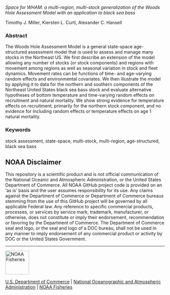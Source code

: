 *Space for WHAM: a multi-region, multi-stock generalization of the Woods Hole Assessment Model with an application to black sea bass*

Timothy J. Miller, Kiersten L. Curti, Alexander C. Hansell

### Abstract

The Woods Hole Assessment Model is a general state-space age-structured assessment model that is used to assess and manage many stocks in the Northeast US. We first describe an extension of the model allowing any number of stocks (or stock components) and regions with movement among regions as well as seasonal variation in stock and fleet dynamics. Movement rates can be functions of time- and age-varying random effects and environmental covariates. We then illustrate the model by applying it to data for the northern and southern components of the Northeast United States black sea bass stock and evaluate alternative hypotheses of bottom temperature and time-varying random effects on recruitment and natural mortality. We show strong evidence for temperature effects on recruitment, primarily for the northern stock component, and no evidence for including random effects or temperature effects on age 1 natural mortality.

### Keywords

stock assessment, state-space, multi-stock, multi-region, age-structured, black sea bass

## NOAA Disclaimer

This repository is a scientific product and is not official communication of the National Oceanic and
Atmospheric Administration, or the United States Department of Commerce. All NOAA GitHub project code is
provided on an ‘as is’ basis and the user assumes responsibility for its use. Any claims against the Department of
Commerce or Department of Commerce bureaus stemming from the use of this GitHub project will be governed
by all applicable Federal law. Any reference to specific commercial products, processes, or services by service
mark, trademark, manufacturer, or otherwise, does not constitute or imply their endorsement, recommendation or
favoring by the Department of Commerce. The Department of Commerce seal and logo, or the seal and logo of a
DOC bureau, shall not be used in any manner to imply endorsement of any commercial product or activity by
DOC or the United States Government.

****************************

<img src="https://raw.githubusercontent.com/nmfs-general-modeling-tools/nmfspalette/main/man/figures/noaa-fisheries-rgb-2line-horizontal-small.png" height="75" alt="NOAA Fisheries">

[U.S. Department of Commerce](https://www.commerce.gov/) | [National Oceanographic and Atmospheric Administration](https://www.noaa.gov) | [NOAA Fisheries](https://www.fisheries.noaa.gov/)
